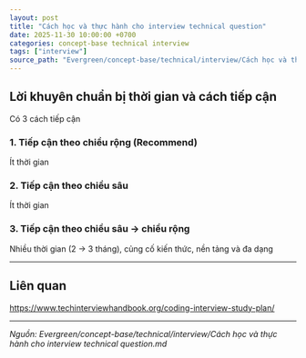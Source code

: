 ```yaml
---
layout: post
title: "Cách học và thực hành cho interview technical question"
date: 2025-11-30 10:00:00 +0700
categories: concept-base technical interview
tags: ["interview"]
source_path: "Evergreen/concept-base/technical/interview/Cách học và thực hành cho interview technical question.md"
---
```

## Lời khuyên chuẩn bị thời gian và cách tiếp cận

Có 3 cách tiếp cận

### 1. Tiếp cận theo chiều rộng (Recommend)
Ít thời gian
### 2. Tiếp cận theo chiều sâu
Ít thời gian
### 3. Tiếp cận theo chiều sâu -> chiều rộng 
Nhiều thời gian (2 -> 3 tháng), củng cố kiến thức, nền tảng và đa dạng



--- 
## Liên quan

https://www.techinterviewhandbook.org/coding-interview-study-plan/

---
*Nguồn: Evergreen/concept-base/technical/interview/Cách học và thực hành cho interview technical question.md*